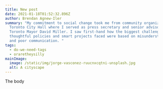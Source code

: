 ```yaml
---
title: New post
date: 2021-01-18T01:52:32.896Z
author: Brendan Agnew-Iler
summary: "My commitment to social change took me from community organizing to
  Toronto City Hall where I served as press secretary and senior advisor to
  Toronto Mayor David Miller. I saw first-hand how the biggest challenges
  thoughtful policies and smart projects faced were based on misunderstandings
  and poor communication. "
tags:
  - do-we-need-tags
  - oraretheysilly
mainImage:
  image: /static/img/jorge-vasconez-ruucnxcqtni-unsplash.jpg
  alt: A cityscape
---
```

The body